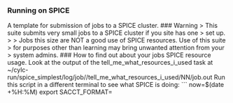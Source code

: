 ### Running on SPICE
A template for submission of jobs to a SPICE cluster. ### Warning > This suite submits very small jobs to a SPICE cluster if you site has one > set up. > > Jobs this size are NOT a good use of SPICE resources. Use of this suite > for purposes other than learning may bring unwanted attention from your > system admins. ### How to find out about your jobs SPICE resource usage. Look at the output of the tell_me_what_resources_i_used task at ~/cylc-run/spice_simplest/log/job/<final cycle point>/tell_me_what_resources_i_used/NN/job.out Run this script in a different terminal to see what SPICE is doing: ``` now=$(date +%H:%M) export SACCT_FORMAT=
